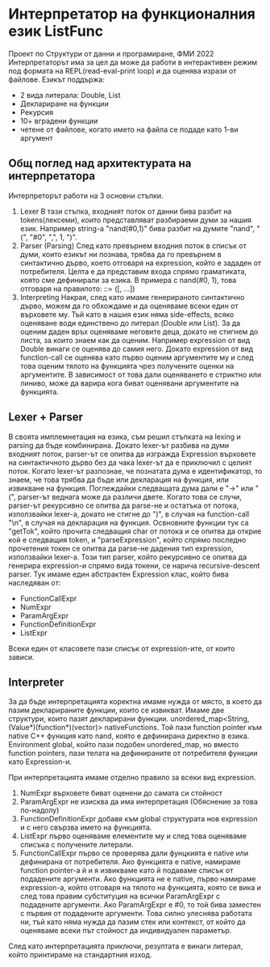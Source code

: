 # Интерпретатор на функционалния език ListFunc

Проект по Структури от данни и програмиране, ФМИ 2022
Интерпретаторът има за цел да може да работи в интерактивен режим под формата на REPL(read-eval-print loop) и да оценява изрази от файлове.
Езикът поддържа:
- 2 вида литерала: Double, List
- Деклариране на функции
- Рекурсия
- 10+ вградени функции
- четене от файлове, когато името на файла се подаде като 1-ви аргумент
## Общ поглед над архитектурата на интерпретатора

Интерпреторът работи на 3 основни стъпки.
1. Lexer
    В тази стъпка, входният поток от данни бива разбит на tokens(лексеми), които представляват разбираеми думи за нашия език. Например string-а "nand(#0,1)" бива разбит на думите "nand", "(", "#0", ",", 1, ")". 
2. Parser (Parsing)
    След като превърнем входния поток в списък от думи, които езикът ни познава, трябва да го превърнем в синтактично дърво, което отговаря на expression, който е зададен от потребителя. Целта е да представим входа спрямо граматиката, която сме дефинирали за езика. В примера с nand(#0, 1), това отговаря на правилото:
<function-call> ::= <function-name>([<expression>, ...])
3. Interpreting
Накрая, след като имаме генерираното синтактично дърво, можем да го обхождаме и да оценяваме всеки един от върховете му. Тъй като в нашия език няма side-effects, всяко оценяване води единствено до литерал (Double или List). За да оценим даден връх оценяваме неговите деца, докато не стигнем до листа, за които знаем как да оценим.
Например expression от вид Double винаги се оценява до самия него.
Докато expression от вид function-call се оценява като първо оценим аргументите му и след това оценим тялото на функцията чрез получените оценки на аргументите.
В зависимост от това дали оценяването е стриктно или линиво, може да варира кога биват оценявани аргументите на функцията.

## Lexer + Parser

В своята имплемнетация на езика, съм решил стъпката на lexing и parsing да бъде комбинирана.
Докато lexer-ът разбива на думи входният поток, parser-ът се опитва да изгражда Expression върховете на синтактичното дърво без да чака lexer-ът да е приключил с целият поток. Когато lexer-ът разпознае, че познатата дума е идентификатор, то знаем, че това трябва да бъде или декларация на функция, или извикване на функция. Поглеждайки следващата дума дали е "->" или "(", parser-ът веднага може да различи двете. Когато това се случи, parser-ът рекурсивно се опитва да parse-не и остатъка от потока, използвайки lexer-a, докато не стигне до ")", в случая на function-call "\n", в случая на декларация на функция.
Освновните функции тук са "getTok", който прочита следващия char от потока и се опитва да открие кой е следващия token, и "parseExpression", който спрямо последно прочетения токен се опитва да parse-не дадения тип expression, използвайки lexer-a.
Този тип parser, който рекурсивно се опитва да генерира expression-и спрямо вида токени, се нарича recursive-descent parser.
Тук имаме един абстрактен Expression клас, който бива наследяван от:
- FunctionCallExpr
- NumExpr
- ParamArgExpr
- FunctionDefinitionExpr
- ListExpr

Всеки един от класовете пази списък от expression-ите, от които зависи.

## Interpreter

За да бъде интерпретацията коректна имаме нужда от място, в което да пазим декларираните функции, които се извикват.
Имаме две структури, които пазят декларирани функции.
unordered_map<String, (Value*)(function*)(vector<Expression>)> nativeFunctions.
Той пази function pointer към native C++ функция като nand, която е дефинирана директно в езика.
Environment global, който пази подобен unordered_map, но вместо function pointers, пази телата на дефинираните от потребителя функции като Expression-и.

При интерпретацията имаме отделно правило за всеки вид expression.
1. NumExpr върховете биват оценени до самата си стойност
2. ParamArgExpr не изисква да има интерпретация (Обяснение за това по-надолу)
3. FunctionDefinitionExpr добавя към global структурата нов expression и с него свързва името на функцията.
4. ListExpr първо оценяваме елементите му и след това оценяваме списъка с получените литерали.
5. FunctionCallExpr първо се проверява дали фунцкията e native или дефинирана от потребителя. Ако функцията е native, намираме function pointer-а й и я извикваме като й подаваме списък от подадените аргументи. Ако функцията не е native, първо намираме expression-а, който отговаря на тялото на функцията, която се вика и след това правим субституция на всички ParamArgExpr с подадените аргументи. Ако ParamArgExpr е #0, то той бива заместен с първия от подадените аргументи. Това силно улеснява работата ни, тъй като няма нужда да пазим стек или контекст, от който да оценяваме всеки път стойност да индивидуален параметър.

След като интерпретацията приключи, резултата е винаги литерал, който принтираме на стандартния изход.



